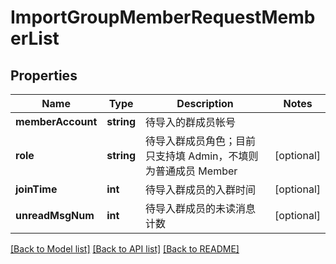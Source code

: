 # ImportGroupMemberRequestMemberList

## Properties
Name | Type | Description | Notes
------------ | ------------- | ------------- | -------------
**memberAccount** | **string** | 待导入的群成员帐号 | 
**role** | **string** | 待导入群成员角色；目前只支持填 Admin，不填则为普通成员 Member | [optional] 
**joinTime** | **int** | 待导入群成员的入群时间 | [optional] 
**unreadMsgNum** | **int** | 待导入群成员的未读消息计数 | [optional] 

[[Back to Model list]](../README.md#documentation-for-models) [[Back to API list]](../README.md#documentation-for-api-endpoints) [[Back to README]](../README.md)


